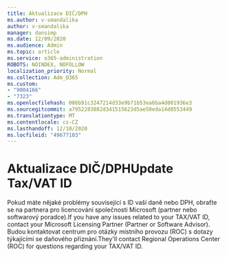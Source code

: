 ```yaml
---
title: Aktualizace DIČ/DPH
ms.author: v-smandalika
author: v-smandalika
manager: dansimp
ms.date: 12/09/2020
ms.audience: Admin
ms.topic: article
ms.service: o365-administration
ROBOTS: NOINDEX, NOFOLLOW
localization_priority: Normal
ms.collection: Adm_O365
ms.custom:
- "9004166"
- "7323"
ms.openlocfilehash: 086b91c3247214d33e9b71b53ea6ba4d001936e3
ms.sourcegitcommit: a7952283882d341515623d5ae58eda14d0553449
ms.translationtype: MT
ms.contentlocale: cs-CZ
ms.lasthandoff: 12/10/2020
ms.locfileid: "49677103"
---
```

# <a name="update-taxvat-id"></a><span data-ttu-id="16e0a-102">Aktualizace DIČ/DPH</span><span class="sxs-lookup"><span data-stu-id="16e0a-102">Update Tax/VAT ID</span></span>

<span data-ttu-id="16e0a-103">Pokud máte nějaké problémy související s ID vaší daně nebo DPH, obraťte se na partnera pro licencování společnosti Microsoft (partner nebo softwarový poradce).</span><span class="sxs-lookup"><span data-stu-id="16e0a-103">If you have any issues related to your TAX/VAT ID, contact your Microsoft Licensing Partner (Partner or Software Advisor).</span></span> <span data-ttu-id="16e0a-104">Budou kontaktovat centrum pro otázky místního provozu (ROC) s dotazy týkajícími se daňového přiznání.</span><span class="sxs-lookup"><span data-stu-id="16e0a-104">They'll contact Regional Operations Center (ROC) for questions regarding your TAX/VAT ID.</span></span> 